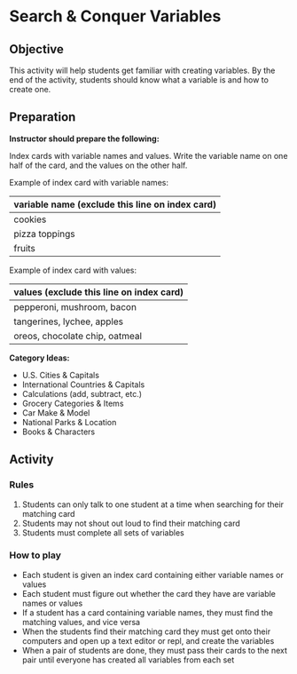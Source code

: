 # Search & Conquer Variables

## Objective

This activity will help students get familiar with creating variables. By the end of the activity, students should know what a variable is and how to create one.

## Preparation

**Instructor should prepare the following:**

Index cards with variable names and values. Write the variable name on one half of the card, and the values on the other half.

Example of index card with variable names:

variable name (exclude this line on index card)|
--|
cookies |
pizza toppings |
fruits |

Example of index card with values:

values (exclude this line on index card)|
--|
pepperoni, mushroom, bacon |
tangerines, lychee, apples |
oreos, chocolate chip, oatmeal |

**Category Ideas:**

* U.S. Cities & Capitals
* International Countries & Capitals
* Calculations (add, subtract, etc.)
* Grocery Categories & Items
* Car Make & Model
* National Parks & Location
* Books & Characters

## Activity

### Rules

1.  Students can only talk to one student at a time when searching for their matching card
2.  Students may not shout out loud to find their matching card
3.  Students must complete all sets of variables

### How to play

* Each student is given an index card containing either variable names or values
* Each student must figure out whether the card they have are variable names or values
* If a student has a card containing variable names, they must find the matching values, and vice versa
* When the students find their matching card they must get onto their computers and open up a text editor or repl, and create the variables
* When a pair of students are done, they must pass their cards to the next pair until everyone has created all variables from each set

